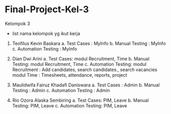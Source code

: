 # Final-Project-Kel-3

Kelompok 3
- list nama kelompok yg ikut kerja

1. Teofilus Kevin Baskara
 a. Test Cases : MyInfo
 b. Manual Testing : MyInfo
 c. Automation Testing : MyInfo

2. Dian Dwi Arini
 a. Test Cases: modul Recruitment, Time
 b. Manual Testing: modul Recruitment, Time
 c. Automation Testing: 
      modul Recruitment : Add candidates, search candidates., search vacancies
      modul Time : Timesheets, attendance, reports, project
      
3. Maulidwifa Fairuz Khadafi Daniswara
  a. Test Cases : Admin
  b. Manual Testing : Admin
  c. Automation Testing : Admin

4. Rio Ozora Alaska Sembiring
   a. Test Cases: PIM, Leave
   b. Manual Testing: PIM, Leave
   c. Automation Testing: PIM, Leave
